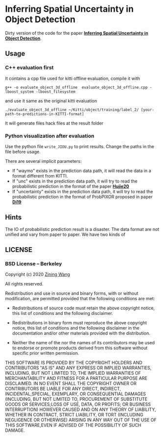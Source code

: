 
# Inferring Spatial Uncertainty in Object Detection

Dirty version of the code for the paper [**Inferring Spatial Uncertainty in Object Detection**](https://arxiv.org/pdf/2003.03644.pdf).

## Usage
### C++ evaluation first
It contains a cpp file used for kitti offline evaluation, compile it with

`g++ -o evaluate_object_3d_offline  evaluate_object_3d_offline.cpp -lboost_system -lboost_filesystem`

and use it same as the original kitti evaluation

`./evaluate_object_3d_offline ~/Kitti/object/training/label_2/ [your-path-to-predictions-in-KITTI-format]`

It will generate files hack files at the result folder

### Python visualization after evaluation

Use the python file `write_JIOU.py` to print results. Change the paths in the file before usage.

There are several implicit parameters:
* If "waymo" exists in the prediction data path, it will read the data in a format different from KITTI.
* If "unc" exists in the prediction data path, it will try to read the probabilistic prediction in the format of the paper [**Hujie20**](https://arxiv.org/pdf/2006.12015.pdf)
* If "uncertainty"  exists in the prediction data path, it will try to read the probabilistic prediction in the format of ProbPIXOR proposed in paper [**Di19**](https://arxiv.org/pdf/1909.12358.pdf)

## Hints
The IO of probabilistic prediction result is a disaster. The data format are not unified and vary from paper to paper. We have two kinds of  

## LICENSE
### BSD License – Berkeley

Copyright (c) 2020 [Zining Wang](https://github.com/ZiningWang)

All rights reserved.

Redistribution and use in source and binary forms, with or without modification, are permitted provided that the following conditions are met:

* Redistributions of source code must retain the above copyright notice, this list of conditions and the following disclaimer.

* Redistributions in binary form must reproduce the above copyright notice, this list of conditions and the following disclaimer in the documentation and/or other materials provided with the distribution.

* Neither the name of the <organization> nor the names of its contributors may be used to endorse or promote products derived from this software without specific prior written permission.

THIS SOFTWARE IS PROVIDED BY THE COPYRIGHT HOLDERS AND CONTRIBUTORS "AS IS" AND ANY EXPRESS OR IMPLIED WARRANTIES, INCLUDING, BUT NOT LIMITED TO, THE IMPLIED WARRANTIES OF MERCHANTABILITY AND FITNESS FOR A PARTICULAR PURPOSE ARE DISCLAIMED. IN NO EVENT SHALL THE COPYRIGHT OWNER OR CONTRIBUTORS BE LIABLE FOR ANY DIRECT, INDIRECT, INCIDENTAL,SPECIAL, EXEMPLARY, OR CONSEQUENTIAL DAMAGES (INCLUDING, BUT NOT LIMITED TO, PROCUREMENT OF SUBSTITUTE GOODS OR SERVICES;LOSS OF USE, DATA, OR PROFITS; OR BUSINESS INTERRUPTION) HOWEVER CAUSED AND ON ANY THEORY OF LIABILITY, WHETHER IN CONTRACT, STRICT LIABILITY, OR TORT (INCLUDING NEGLIGENCE OR OTHERWISE) ARISING IN ANY WAY OUT OF THE USE OF THIS SOFTWARE,EVEN IF ADVISED OF THE POSSIBILITY OF SUCH DAMAGE.
